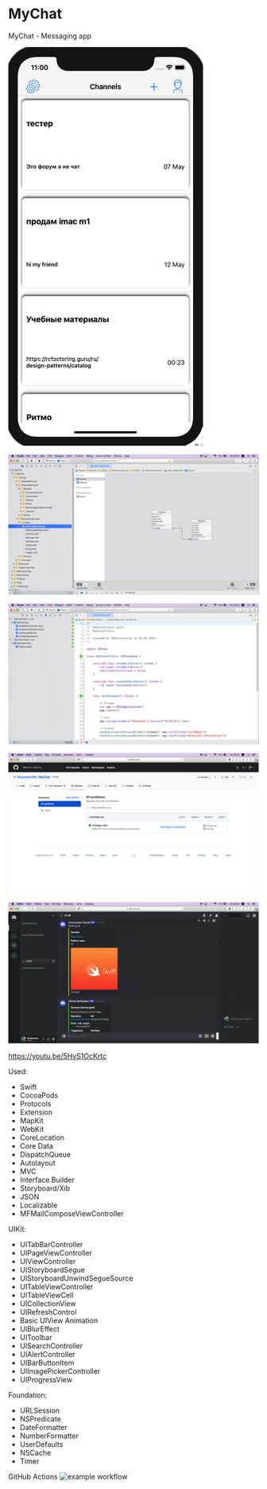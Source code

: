 # MyChat

MyChat - Messaging app

![alt text](0.png "Main screen")

![alt text](1.png "Core Data")

![alt text](2.png "Tests")

![alt text](3.png "CI-CD")

![alt text](4.png "Notification")

https://youtu.be/5HvS1OcKrtc

Used:
- Swift
- CocoaPods
- Protocols
- Extension
- MapKit
- WebKit
- CoreLocation
- Core Data
- DispatchQueue
- Autolayout
- MVC
- Interface Builder
- Storyboard/Xib
- JSON
- Localizable
- MFMailComposeViewController

UIKit:
- UITabBarController
- UIPageViewController
- UIViewController
- UIStoryboardSegue
- UIStoryboardUnwindSegueSource
- UITableViewController
- UITableViewCell
- UICollectionView
- UIRefreshControl
- Basic UIView Animation
- UIBlurEffect
- UIToolbar
- UISearchController
- UIAlertController
- UIBarButtonItem
- UIImagePickerController
- UIProgressView

Foundation:
- URLSession
- NSPredicate
- DateFormatter
- NumberFormatter
- UserDefaults
- NSCache
- Timer

GitHub Actions ![example workflow](https://github.com/SolnyshkinSM/MyChat/actions/workflows/.github.yml/badge.svg)
